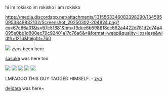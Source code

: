 
hi im rokisko im rokisko i am rokisko

https://media.discordapp.net/attachments/1315563346082398290/1345950953848832102/Screenshot_20250302-204824.png?ex=67c66a01&is=67c51881&hm=f9dce6b598618ec682a4422d781d2d74a4095e0bb1d800ec79c92401a17c76a6&=&format=webp&quality=lossless&width=1216&height=760



<img src="https://i.imgur.com/Pjni06x.jpeg"/>
zyns been here

[sasuke](https://github.com/curse-manipulation) was here too

<img src="https://i.imgur.com/uq4BWho.png" />
<img src="https://i.imgur.com/uq4BWho.png" />
<img src="https://i.imgur.com/uq4BWho.png" />
<img src="https://i.imgur.com/uq4BWho.png" />
<img src="https://i.imgur.com/uq4BWho.png" />

LMFAOOO THIS GUY TAGGED HIMSELF. - [zyn](https://github.com/obito-uchiiha)

[deidara](https://github.com/solarparfait) was here~
